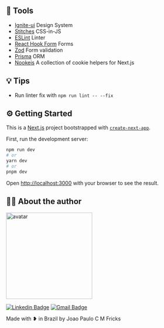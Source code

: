 ## :hammer: Tools

- [Ignite-ui](https://www.npmjs.com/org/ignite-ui) Design System
- [Stitches](https://stitches.dev/) CSS-in-JS
- [ESLint](https://www.npmjs.com/package/@rocketseat/eslint-config) Linter
- [React Hook Form](https://github.com/react-hook-form/react-hook-form) Forms
- [Zod](https://github.com/colinhacks/zod) Form validation
- [Prisma](https://www.prisma.io/) ORM
- [Nookeis](https://github.com/maticzav/nookies) A collection of cookie helpers for Next.js

## :bulb: Tips

- Run linter fix with `npm run lint -- --fix`

## :gear: Getting Started

This is a [Next.js](https://nextjs.org/) project bootstrapped with [`create-next-app`](https://github.com/vercel/next.js/tree/canary/packages/create-next-app).

First, run the development server:

```bash
npm run dev
# or
yarn dev
# or
pnpm dev
```

Open [http://localhost:3000](http://localhost:3000) with your browser to see the result.

## :man_technologist: About the author

<img src="https://github.com/jpcmf.png" width="235" alt="avatar"/>

[![Linkedin Badge](https://img.shields.io/badge/-joaopaulo80-blue?style=flat-square&logo=Linkedin&logoColor=white&link=https://www.linkedin.com/in/joaopaulo80/)](https://www.linkedin.com/in/joaopaulo80/)
[![Gmail Badge](https://img.shields.io/badge/-jpfricks@gmail.com-c14438?style=flat-square&logo=Gmail&logoColor=white&link=mailto:jpfricks@gmail.com)](mailto:jpfricks@gmail.com)

Made with ❥ in Brazil by Joao Paulo C M Fricks
